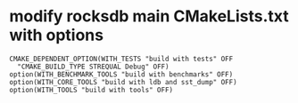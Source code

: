 # modify rocksdb main CMakeLists.txt with options

```
CMAKE_DEPENDENT_OPTION(WITH_TESTS "build with tests" OFF
  "CMAKE_BUILD_TYPE STREQUAL Debug" OFF)
option(WITH_BENCHMARK_TOOLS "build with benchmarks" OFF)
option(WITH_CORE_TOOLS "build with ldb and sst_dump" OFF)
option(WITH_TOOLS "build with tools" OFF)

```
